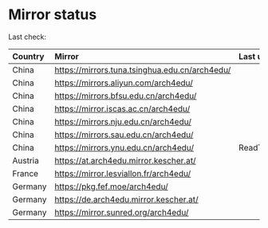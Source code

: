 <script src="./time.js"></script>
# Mirror status
Last check: <script type="text/javascript">localize(1692174053.0030015);</script>

|Country|Mirror|Last update|
|:------|:-----|:----------|
|China|https://mirrors.tuna.tsinghua.edu.cn/arch4edu/|<script type="text/javascript">localize(1692124159);</script>|
|China|https://mirrors.aliyun.com/arch4edu/|<script type="text/javascript">localize(1692080938);</script>|
|China|https://mirrors.bfsu.edu.cn/arch4edu/|<script type="text/javascript">localize(1692124159);</script>|
|China|https://mirror.iscas.ac.cn/arch4edu/|<script type="text/javascript">localize(1692124159);</script>|
|China|https://mirrors.nju.edu.cn/arch4edu/|<script type="text/javascript">localize(1692124159);</script>|
|China|https://mirrors.sau.edu.cn/arch4edu/|<script type="text/javascript">localize(1692124159);</script>|
|China|https://mirrors.ynu.edu.cn/arch4edu/|ReadTimeout|
|Austria|https://at.arch4edu.mirror.kescher.at/|<script type="text/javascript">localize(1692124159);</script>|
|France|https://mirror.lesviallon.fr/arch4edu/|<script type="text/javascript">localize(1692124159);</script>|
|Germany|https://pkg.fef.moe/arch4edu/|<script type="text/javascript">localize(1692124159);</script>|
|Germany|https://de.arch4edu.mirror.kescher.at/|<script type="text/javascript">localize(1692124159);</script>|
|Germany|https://mirror.sunred.org/arch4edu/|<script type="text/javascript">localize(1692124159);</script>|

<script src="./tablefilter/tablefilter.js"></script>
<script src="./table.js"></script>